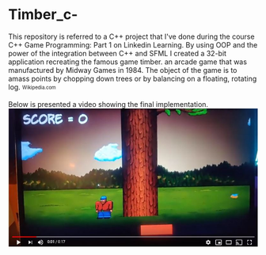 # Timber_c-
This repository is referred to a C++ project that I've done during the course C++ Game Programming: Part 1 on Linkedin Learning. 
By using OOP and the power of the integration between C++ and SFML I created a 32-bit application recreating the famous game timber. 
an arcade game that was manufactured by Midway Games in 1984. The object of the game is to amass points by chopping down trees or by balancing on a floating, rotating log.
<sub><sup>Wikipedia.com</sup></sub>

Below is presented a video showing the final implementation.
[![Watch the video](/foprGitLayout/header.JPG)](https://www.youtube.com/watch?v=OCl5eT27IWA)
